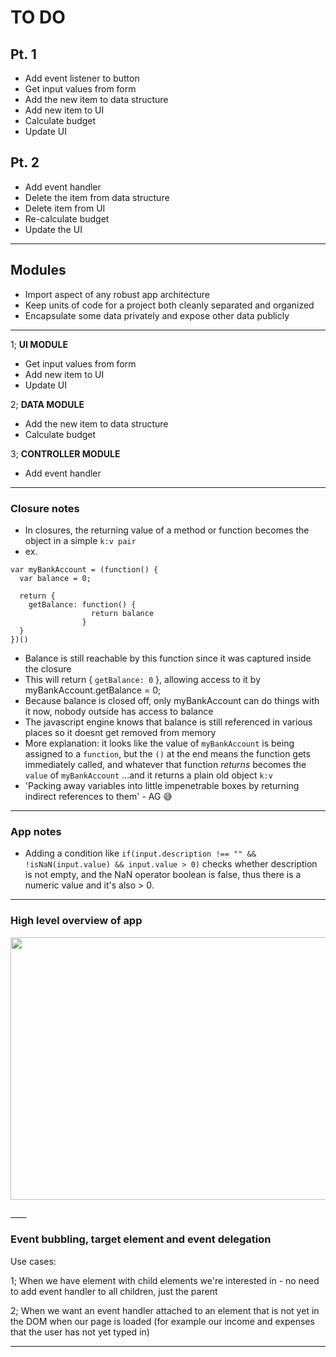 # TO DO

## Pt. 1

* Add event listener to button
* Get input values from form
* Add the new item to data structure
* Add new item to UI
* Calculate budget
* Update UI

## Pt. 2

* Add event handler
* Delete the item from data structure
* Delete item from UI
* Re-calculate budget
* Update the UI

----------

## Modules

* Import aspect of any robust app architecture
* Keep units of code for a project both cleanly separated and organized
* Encapsulate some data privately and expose other data publicly

----------

1; **UI MODULE**

* Get input values from form
* Add new item to UI
* Update UI

2; **DATA MODULE**

* Add the new item to data structure
* Calculate budget

3; **CONTROLLER MODULE**

* Add event handler

---------

### Closure notes

* In closures, the returning value of a method or function becomes the object in a simple `k:v pair`
* ex.
```
var myBankAccount = (function() {
  var balance = 0;

  return {
    getBalance: function() {
                  return balance
                }
  }
})()

```
* Balance is still reachable by this function since it was captured inside the closure
* This will return { `getBalance: 0` }, allowing access to it by myBankAccount.getBalance = 0;
* Because balance is closed off, only myBankAccount can do things with it now, nobody outside has access to balance
* The javascript engine knows that balance is still referenced in various places so it doesnt get removed from memory
* More explanation: it looks like the value of `myBankAccount` is being assigned to a `function`, but the `()` at the end means the function gets immediately called, and whatever that function _returns_ becomes the `value` of `myBankAccount` ...and it returns a plain old object `k:v`
* 'Packing away variables into little impenetrable boxes by returning indirect references to them' - AG 😅

------
### App notes

* Adding a condition like `if(input.description !== "" && !isNaN(input.value) && input.value > 0)` checks whether description is not empty, and the NaN operator boolean is false, thus there is a numeric value and it's also > 0.

----
### High level overview of app

<p align="center">
  <img width="720" height="420" src="https://res.cloudinary.com/mostmojo/image/upload/v1561041646/Screenshot_2019-06-20_at_15.38.40.png">
</p>
____

### Event bubbling, target element and event delegation

Use cases:

1; When we have element with child elements we're interested in - no need to add event handler to all children, just the parent

2; When we want an event handler attached to an element that is not yet in the DOM when our page is loaded (for example our income and expenses that the user has not yet typed in)

----